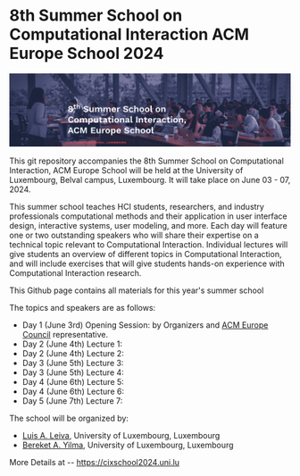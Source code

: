 # 8th Summer School on Computational Interaction ACM Europe School 2024

<p align="center">
<img width="1100"  src="cix24.png"/> 
</p>

This git repository accompanies the 8th  Summer School on Computational Interaction, ACM Europe School will be held at the University of Luxembourg, Belval campus, Luxembourg.  It will take place on June 03 - 07, 2024.

This summer school teaches HCI students, researchers, and industry professionals computational methods and their application in user interface design, interactive systems, user modeling, and more. Each day will feature one or two outstanding speakers who will share their expertise on a technical topic relevant to Computational Interaction. Individual lectures will give students an overview of different topics in Computational Interaction, and will include exercises that will give students hands-on experience with Computational Interaction research.


This Github page contains all materials for this year's summer school

The topics and speakers are as follows: 
- Day 1 (June 3rd) Opening Session: by Organizers and [ACM Europe Council](https://europe.acm.org/) representative. 
- Day 2 (June 4th) Lecture 1:
- Day 2 (June 4th) Lecture 2: 
- Day 3 (June 5th) Lecture 3:
- Day 3 (June 5th) Lecture 4: 
- Day 4 (June 6th) Lecture 5:
- Day 4 (June 6th) Lecture 6:
- Day 5 (June 7th) Lecture 7:




The school will be organized by:
- [Luis A. Leiva](https://luis.leiva.name/web/), University of Luxembourg, Luxembourg
- [Bereket A. Yilma](https://bekyilma.github.io/), University of Luxembourg, Luxembourg 

More Details at -- 
https://cixschool2024.uni.lu
